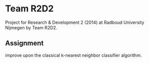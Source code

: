 Team R2D2
=========
Project for Research &amp; Development 2 (2014) at Radboud University Nijmegen by Team R2D2.

Assignment
----------
improve upon the classical k-nearest neighbor classifier algorithm.
